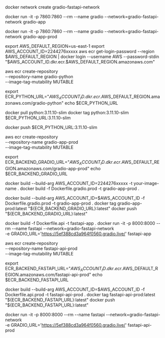 docker network create gradio-fastapi-network

docker run -it -p 7860:7860 --rm --name gradio --network=gradio-fastapi-network gradio-app

docker run -it -p 7860:7860 --rm --name gradio --network=gradio-fastapi-network gradio-app-prod


export AWS_DEFAULT_REGION=us-east-1
export AWS_ACCOUNT_ID=2244276xxxxx
aws ecr get-login-password --region $AWS_DEFAULT_REGION | docker login --username AWS --password-stdin "$AWS_ACCOUNT_ID.dkr.ecr.$AWS_DEFAULT_REGION.amazonaws.com"

aws ecr create-repository \
  --repository-name gradio-python \
  --image-tag-mutability MUTABLE

export ECR_PYTHON_URL="$AWS_ACCOUNT_ID.dkr.ecr.$AWS_DEFAULT_REGION.amazonaws.com/gradio-python"
echo $ECR_PYTHON_URL

docker pull python:3.11.10-slim
docker tag python:3.11.10-slim $ECR_PYTHON_URL:3.11.10-slim

docker push $ECR_PYTHON_URL:3.11.10-slim


aws ecr create-repository \
  --repository-name gradio-app-prod \
  --image-tag-mutability MUTABLE

export ECR_BACKEND_GRADIO_URL="$AWS_ACCOUNT_ID.dkr.ecr.$AWS_DEFAULT_REGION.amazonaws.com/gradio-app-prod"
echo $ECR_BACKEND_GRADIO_URL

docker build --build-arg AWS_ACCOUNT_ID=2244276xxxxx -t your-image-name .
docker build -f Dockerfile.gradio.prod -t gradio-app-prod .

docker build --build-arg AWS_ACCOUNT_ID=$AWS_ACCOUNT_ID -f Dockerfile.gradio.prod -t gradio-app-prod .
docker tag gradio-app-prod:latest "${ECR_BACKEND_GRADIO_URL}:latest"
docker push "${ECR_BACKEND_GRADIO_URL}:latest"


docker build -f Dockerfile.api -t fastapi-app .
docker run -it -p 8000:8000 --rm --name fastapi --network=gradio-fastapi-network \
  -e GRADIO_URL='https://5ef388cd3a964f0560.gradio.live/' fastapi-app

aws ecr create-repository \
  --repository-name fastapi-api-prod \
  --image-tag-mutability MUTABLE

export ECR_BACKEND_FASTAPI_URL="$AWS_ACCOUNT_ID.dkr.ecr.$AWS_DEFAULT_REGION.amazonaws.com/fastapi-api-prod"
echo $ECR_BACKEND_FASTAPI_URL

docker build --build-arg AWS_ACCOUNT_ID=$AWS_ACCOUNT_ID -f Dockerfile.api.prod -t fastapi-api-prod .
docker tag fastapi-api-prod:latest "${ECR_BACKEND_FASTAPI_URL}:latest"
docker push "${ECR_BACKEND_FASTAPI_URL}:latest"


docker run -it -p 8000:8000 --rm --name fastapi --network=gradio-fastapi-network \
  -e GRADIO_URL='https://5ef388cd3a964f0560.gradio.live/' fastapi-api-prod

